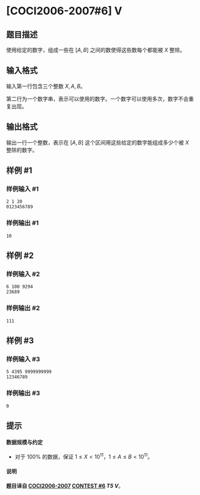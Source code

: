 # [COCI2006-2007#6] V

## 题目描述

使用给定的数字，组成一些在 $[A,B]$ 之间的数使得这些数每个都能被 $X$ 整除。

## 输入格式

输入第一行包含三个整数 $X,A,B$。

第二行为一个数字串，表示可以使用的数字。一个数字可以使用多次，数字不会重复出现。

## 输出格式

输出一行一个整数，表示在 $[A,B]$ 这个区间用这些给定的数字能组成多少个被 $X$ 整除的数字。

## 样例 #1

### 样例输入 #1
```
2 1 20
0123456789
```

### 样例输出 #1

```
10
```

## 样例 #2

### 样例输入 #2
```
6 100 9294
23689
```

### 样例输出 #2

```
111
```

## 样例 #3

### 样例输入 #3
```
5 4395 9999999999
12346789
```

### 样例输出 #3

```
0
```

## 提示

#### 数据规模与约定

- 对于 $100\%$ 的数据，保证 $1\le X\lt 10^{11}$，$1\le A\le B\lt 10^{11}$。
#### 说明

**题目译自 [COCI2006-2007](https://hsin.hr/coci/archive/2006_2007/) [CONTEST #6](https://hsin.hr/coci/archive/2006_2007/contest6_tasks.pdf) *T5 V***。

